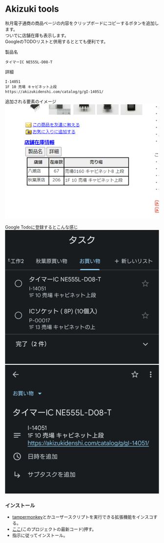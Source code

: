# Akizuki tools

秋月電子通商の商品ページの内容をクリップボードにコピーするボタンを追加します。  
ついでに店舗在庫も表示します。  
GoogleのTODOリストと併用するととても便利です。    
  
製品名
```
タイマーIC NE555L-D08-T
```
詳細
```
I-14051
1F 10 売場 キャビネット上段
https://akizukidenshi.com/catalog/g/gI-14051/
```
追加される要素のイメージ
![Tool display example](https://github.com/oz0820/browser-userscript/blob/images/akizuki-tools/img01.png)

Google Todoに登録するとこんな感じ
![GoogleTodoImage1](https://github.com/oz0820/browser-userscript/blob/images/akizuki-tools/img02.png)
![GoogleTodoImage1](https://github.com/oz0820/browser-userscript/blob/images/akizuki-tools/img03.png)



### インストール
- [tampermonkey](https://www.tampermonkey.net/)とかユーザースクリプトを実行できる拡張機能をインスコする。
- [ここ](https://github.com/oz0820/browser-userscript/raw/main/akizuki-tools/akizuki-tools.user.js)(このプロジェクトの最新コード)押す。
- 指示に従ってインストール。  

